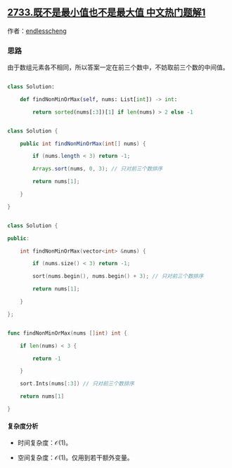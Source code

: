 ## [2733.既不是最小值也不是最大值 中文热门题解1](https://leetcode.cn/problems/neither-minimum-nor-maximum/solutions/100000/o1-shi-jian-zuo-fa-pythonjavacgo-by-endl-sa7h)

作者：[endlesscheng](https://leetcode.cn/u/endlesscheng)

### 思路

由于数组元素各不相同，所以答案一定在前三个数中，不妨取前三个数的中间值。

```py [sol-Python3]
class Solution:
    def findNonMinOrMax(self, nums: List[int]) -> int:
        return sorted(nums[:3])[1] if len(nums) > 2 else -1
```

```java [sol-Java]
class Solution {
    public int findNonMinOrMax(int[] nums) {
        if (nums.length < 3) return -1;
        Arrays.sort(nums, 0, 3); // 只对前三个数排序
        return nums[1];
    }
}
```

```cpp [sol-C++]
class Solution {
public:
    int findNonMinOrMax(vector<int> &nums) {
        if (nums.size() < 3) return -1;
        sort(nums.begin(), nums.begin() + 3); // 只对前三个数排序
        return nums[1];
    }
};
```

```go [sol-Go]
func findNonMinOrMax(nums []int) int {
	if len(nums) < 3 {
		return -1
	}
	sort.Ints(nums[:3]) // 只对前三个数排序
	return nums[1]
}
```

#### 复杂度分析

- 时间复杂度：$\mathcal{O}(1)$。
- 空间复杂度：$\mathcal{O}(1)$。仅用到若干额外变量。

